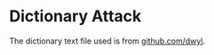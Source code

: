 # Dictionary Attack

The dictionary text file used is from [github.com/dwyl](https://github.com/dwyl/english-words/blob/master/words.txt).